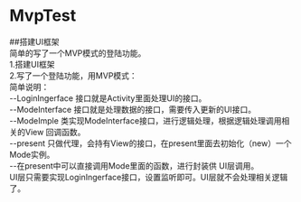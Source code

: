 # MvpTest

##搭建UI框架
<br>简单的写了一个MVP模式的登陆功能。
<br>1.搭建UI框架
<br>2.写了一个登陆功能，用MVP模式：
<br>简单说明：
  <br> --LoginIngerface 接口就是Activity里面处理UI的接口。
  <br>--ModeInterface 接口就是处理数据的接口，需要传入更新的UI接口。
  <br>--ModeImple 类实现ModeInterface接口，进行逻辑处理，根据逻辑处理调用相关的View 回调函数。
  <br> --present 只做代理，会持有View的接口，在present里面去初始化（new）一个Mode实例。
  <br> --在present中可以直接调用Mode里面的函数，进行封装供 UI层调用。
  <br>UI层只需要实现LoginIngerface接口，设置监听即可。UI层就不会处理相关逻辑了。
